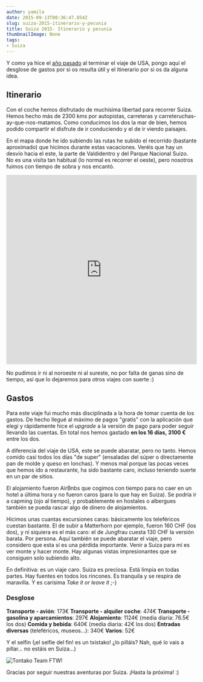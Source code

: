 ```yaml
---
author: yamila
date: 2015-09-13T08:36:47.854Z
slug: suiza-2015-itinerario-y-pecunia
title: Suiza 2015- Itinerario y pecunia
thumbnailImage: None
tags:
- Suiza
---
```


Y como ya hice el <a href="http://dendarii.es/usa-2014-itinerario-y-pecunia/" target="_new">año pasado</a> al terminar el viaje de USA, pongo aquí el desglose de gastos por si os resulta útil y el itinerario por si os da alguna idea.

<h2>Itinerario</h2>

Con el coche hemos disfrutado de muchísima libertad para recorrer Suiza. Hemos hecho más de 2300 kms por autopistas, carreteras y carreteruchas-ay-que-nos-matamos. Como conducimos los dos la mar de bien, hemos podido compartir el disfrute de ir conduciendo y el de ir viendo paisajes.

En el mapa donde he ido subiendo las rutas he subido el recorrido (bastante aproximado) que hicimos durante estas vacaciones. Veréis que hay un desvío hacia el este, la parte de Valdidentro y del Parque Nacional Suizo. No es una visita tan habitual (lo normal es recorrer el oeste), pero nosotros fuimos con tiempo de sobra y nos encantó.

<iframe width='100%' height='500px' frameBorder='0' src='https://a.tiles.mapbox.com/v4/yamila.namhbm8l/attribution,zoompan,zoomwheel.html?access_token=pk.eyJ1IjoieWFtaWxhIiwiYSI6IjUzNDE5ZDRkZjBiZjBiZDY0YTBhZjBmNmUyZGYzYTZiIn0.okLJEzGsBQ6IOgn1mhToIQ#8/46.727/8.295'></iframe>

No pudimos ir ni al noroeste ni al sureste, no por falta de ganas sino de tiempo, así que lo dejaremos para otros viajes con suerte :)

<h2>Gastos</h2>

Para este viaje fui mucho más disciplinada a la hora de tomar cuenta de los gastos. De hecho llegué al máximo de pagos "gratis" con la aplicación que elegí y rápidamente hice el <em>upgrade</em> a la versión de pago para poder seguir llevando las cuentas. En total nos hemos gastado <strong>en los 16 días, 3100 €</strong> entre los dos.

A diferencia del viaje de USA, este se puede abaratar, pero no tanto. Hemos comido casi todos los días "de super" (ensaladas del súper o directamente pan de molde y queso en lonchas). Y menos mal porque las pocas veces que hemos ido a restaurante, ha sido bastante caro, incluso teniendo suerte en un par de sitios.

El alojamiento fueron AirBnbs que cogimos con tiempo para no caer en un hotel a última hora y no fueron caros (para lo que hay en Suiza). Se podría ir a capming (ojo al tiempo), y probablemente en hostales o albergues también se pueda rascar algo de dinero de alojamientos.

Hicimos unas cuantas excursiones caras: básicamente los teleféricos cuestan bastante. El de subir a Matterhorn por ejemplo, fueron 160 CHF (los dos), y ni siquiera es el más caro: el de Jungfrau cuesta 130 CHF la versión barata. Por persona. Aquí también se puede abaratar el viaje, pero considero que esta sí es una pérdida importante. Venir a Suiza para mí es ver monte y hacer monte. Hay algunas vistas impresionantes que se consiguen solo subiendo alto.

En definitiva: es un viaje caro. Suiza es preciosa. Está limpia en todas partes. Hay fuentes en todos los rincones. Es tranquila y se respira de maravilla. Y es carísima <em>Take it or leave it</em> ;-)

<h3>Desglose</h3>

<strong>Transporte - avión</strong>: 173€
<strong>Transporte - alquiler coche</strong>: 474€
<strong>Transporte - gasolina y aparcamientos</strong>: 297€
<strong>Alojamiento</strong>: 1124€ (media diaria: 76.5€ los dos)
<strong>Comida y bebida</strong>: 640€ (media diaria: 42€ los dos)
<strong>Entradas diversas</strong> (teleféricos, museos...): 340€
<strong>Varios</strong>: 52€

Y el selfin (¡el selfie del fin! es un txistako! ¿lo pilláis? Nah, qué lo vais a pillar... no estáis en Suiza...)

<img src="http://c1.staticflickr.com/1/650/20754433234_0bcdc12d02_z.jpg" title="Tontako Team FTW!" />

Gracias por seguir nuestras aventuras por Suiza. ¡Hasta la próxima! :)
